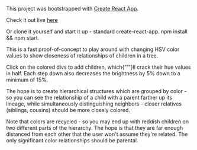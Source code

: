 This project was bootstrapped with [Create React App](https://github.com/facebookincubator/create-react-app).

Check it out live [here](https://thomasoniii.github.io/color-waterfall)

Or clone it yourself and start it up - standard create-react-app. npm install && npm start.

This is a fast proof-of-concept to play around with changing HSV color values to show closeness of relationships
of children in a tree.

Click on the colored divs to add children, which{"'"}ll crack their hue values in half. Each step down
also decreases the brightness by 5% down to a minimum of 15%.

The hope is to create hierarchical structures which are grouped by color - so you can see the relationship of
a child with a parent farther up its lineage, while simultaneously distinguishing neighbors - closer relatives (siblings,
cousins) should be more closely colored.

Note that colors are recycled - so you may end up with reddish children on two different parts of the hierarchy. The hope
is that they are far enough distanced from each other that the user won't assume they're related. The only significant color
relationships should be parental.
